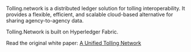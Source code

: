 Tolling.network is a distributed ledger solution for tolling interoperability. It provides a flexible, efficient, and scalable cloud-based alternative for sharing agency-to-agency data.

Tolling.Network is built on Hyperledger Fabric.

Read the original white paper: [A Unified Tolling Network](https://milliganpartners.com/unified-tolling-network/)
